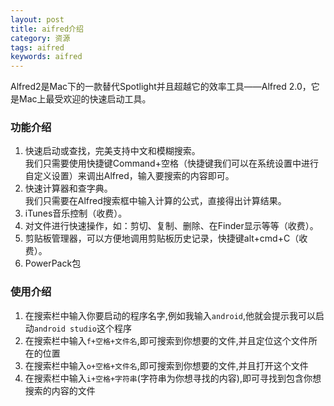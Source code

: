 ```yaml
---
layout: post
title: aifred介绍
category: 资源
tags: aifred
keywords: aifred
---  
```


Alfred2是Mac下的一款替代Spotlight并且超越它的效率工具——Alfred 2.0，它是Mac上最受欢迎的快速启动工具。
### 功能介绍  
1. 快速启动或查找，完美支持中文和模糊搜索。  
我们只需要使用快捷键Command+空格（快捷键我们可以在系统设置中进行自定义设置）来调出Alfred，输入要搜索的内容即可。  
2. 快速计算器和查字典。  
我们只需要在Alfred搜索框中输入计算的公式，直接得出计算结果。  
3. iTunes音乐控制（收费）。  
4. 对文件进行快速操作，如：剪切、复制、删除、在Finder显示等等（收费）。  
5. 剪贴板管理器，可以方便地调用剪贴板历史记录，快捷键alt+cmd+C（收费）。  
6. PowerPack包   
### 使用介绍    
1. 在搜索栏中输入你要启动的程序名字,例如我输入`android`,他就会提示我可以启动`android studio`这个程序    
2. 在搜索栏中输入`f+空格+文件名`,即可搜索到你想要的文件,并且定位这个文件所在的位置    
3. 在搜索栏中输入`o+空格+文件名`,即可搜索到你想要的文件,并且打开这个文件     
4. 在搜索栏中输入`i+空格+字符串`(字符串为你想寻找的内容),即可寻找到包含你想搜索的内容的文件   
